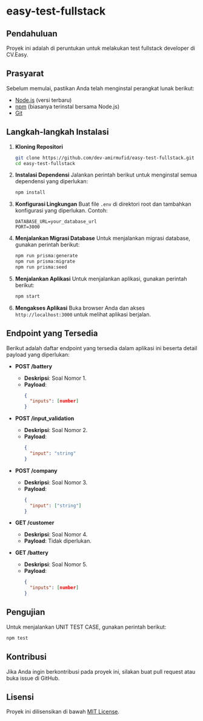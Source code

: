# easy-test-fullstack

## Pendahuluan
Proyek ini adalah di peruntukan untuk melakukan test fullstack developer di CV.Easy.

## Prasyarat
Sebelum memulai, pastikan Anda telah menginstal perangkat lunak berikut:
- [Node.js](https://nodejs.org/) (versi terbaru)
- [npm](https://www.npmjs.com/) (biasanya terinstal bersama Node.js)
- [Git](https://git-scm.com/)

## Langkah-langkah Instalasi

1. **Kloning Repositori**
   ```bash
   git clone https://github.com/dev-amirmufid/easy-test-fullstack.git
   cd easy-test-fullstack
   ```

2. **Instalasi Dependensi**
   Jalankan perintah berikut untuk menginstal semua dependensi yang diperlukan:
   ```bash
   npm install
   ```

3. **Konfigurasi Lingkungan**
   Buat file `.env` di direktori root dan tambahkan konfigurasi yang diperlukan. Contoh:
   ```plaintext
   DATABASE_URL=your_database_url
   PORT=3000
   ```

4. **Menjalankan Migrasi Database**
   Untuk menjalankan migrasi database, gunakan perintah berikut:
   ```bash
   npm run prisma:generate
   npm run prisma:migrate
   npm run prisma:seed
   ```
   
5. **Menjalankan Aplikasi**
   Untuk menjalankan aplikasi, gunakan perintah berikut:
   ```bash
   npm start
   ```

5. **Mengakses Aplikasi**
   Buka browser Anda dan akses `http://localhost:3000` untuk melihat aplikasi berjalan.

## Endpoint yang Tersedia
Berikut adalah daftar endpoint yang tersedia dalam aplikasi ini beserta detail payload yang diperlukan:

- **POST /battery**
  - **Deskripsi**: Soal Nomor 1.
  - **Payload**:
    ```json
    {
      "inputs": [number]
    }
    ```

- **POST /input_validation**
  - **Deskripsi**: Soal Nomor 2.
  - **Payload**:
    ```json
    {
      "input": "string"
    }
    ```

- **POST /company**
  - **Deskripsi**: Soal Nomor 3.
  - **Payload**:
    ```json
    {
      "input": ["string"]
    }
    ```

- **GET /customer**
  - **Deskripsi**: Soal Nomor 4.
  - **Payload**: Tidak diperlukan.

- **GET /battery**
  - **Deskripsi**: Soal Nomor 5.
  - **Payload**:
    ```json
    {
      "inputs": [number]
    }
    ```

## Pengujian
Untuk menjalankan UNIT TEST CASE, gunakan perintah berikut:
```bash
npm test
```

## Kontribusi
Jika Anda ingin berkontribusi pada proyek ini, silakan buat pull request atau buka issue di GitHub.

## Lisensi
Proyek ini dilisensikan di bawah [MIT License](LICENSE).